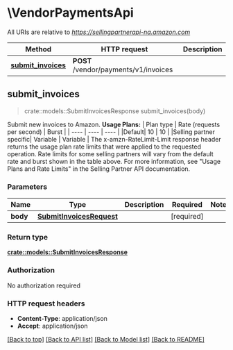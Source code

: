 # \VendorPaymentsApi

All URIs are relative to *https://sellingpartnerapi-na.amazon.com*

Method | HTTP request | Description
------------- | ------------- | -------------
[**submit_invoices**](VendorPaymentsApi.md#submit_invoices) | **POST** /vendor/payments/v1/invoices | 



## submit_invoices

> crate::models::SubmitInvoicesResponse submit_invoices(body)


Submit new invoices to Amazon.  **Usage Plans:**  | Plan type | Rate (requests per second) | Burst | | ---- | ---- | ---- | |Default| 10 | 10 | |Selling partner specific| Variable | Variable |  The x-amzn-RateLimit-Limit response header returns the usage plan rate limits that were applied to the requested operation. Rate limits for some selling partners will vary from the default rate and burst shown in the table above. For more information, see \"Usage Plans and Rate Limits\" in the Selling Partner API documentation.

### Parameters


Name | Type | Description  | Required | Notes
------------- | ------------- | ------------- | ------------- | -------------
**body** | [**SubmitInvoicesRequest**](SubmitInvoicesRequest.md) |  | [required] |

### Return type

[**crate::models::SubmitInvoicesResponse**](SubmitInvoicesResponse.md)

### Authorization

No authorization required

### HTTP request headers

- **Content-Type**: application/json
- **Accept**: application/json

[[Back to top]](#) [[Back to API list]](../README.md#documentation-for-api-endpoints) [[Back to Model list]](../README.md#documentation-for-models) [[Back to README]](../README.md)

